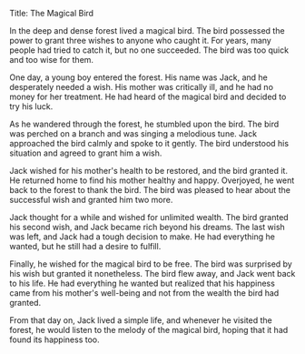 Title: The Magical Bird

In the deep and dense forest lived a magical bird. The bird possessed the power to grant three wishes to anyone who caught it. For years, many people had tried to catch it, but no one succeeded. The bird was too quick and too wise for them.

One day, a young boy entered the forest. His name was Jack, and he desperately needed a wish. His mother was critically ill, and he had no money for her treatment. He had heard of the magical bird and decided to try his luck.

As he wandered through the forest, he stumbled upon the bird. The bird was perched on a branch and was singing a melodious tune. Jack approached the bird calmly and spoke to it gently. The bird understood his situation and agreed to grant him a wish.

Jack wished for his mother's health to be restored, and the bird granted it. He returned home to find his mother healthy and happy. Overjoyed, he went back to the forest to thank the bird. The bird was pleased to hear about the successful wish and granted him two more.

Jack thought for a while and wished for unlimited wealth. The bird granted his second wish, and Jack became rich beyond his dreams. The last wish was left, and Jack had a tough decision to make. He had everything he wanted, but he still had a desire to fulfill.

Finally, he wished for the magical bird to be free. The bird was surprised by his wish but granted it nonetheless. The bird flew away, and Jack went back to his life. He had everything he wanted but realized that his happiness came from his mother's well-being and not from the wealth the bird had granted.

From that day on, Jack lived a simple life, and whenever he visited the forest, he would listen to the melody of the magical bird, hoping that it had found its happiness too.